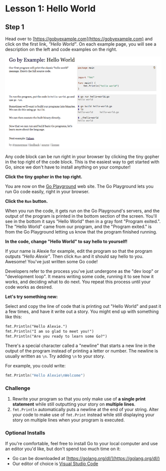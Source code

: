# Lesson 1: Hello World

## Step 1

Head over to [https://gobyexample.com](https://gobyexample.com) and click on the first link, _"_Hello World_"_.  On each example page, you will see a description on the left and code examples on the right.

![](/assets/gbe-hello-world.png)

Any code block can be run right in your browser by clicking the tiny gopher in the top right of the code block. This is the easiest way to get started with Go, since we don't have to install anything on your computer!

**Click the tiny gopher in the top right.**

You are now on the [Go Playground](https://play.golang.org/) web site. The Go Playground lets you run Go code easily, right in your browser.

**Click the `Run` button.**

When you run the code, it gets run on the Go Playground's servers, and the output of the program is printed in the bottom section of the screen. You'll see in the bottom it says "Hello World" then in a gray font "Program exited.". The "Hello World" came from our program, and the "Program exited." is from the Go Playground letting us know that the program finished running.

**In the code, change "Hello World" to say hello to yourself!**

If your name is Alexie for example, edit the program so that the program outputs _"Hello Alexie"_. Then click `Run` and it should say hello to you. Awesome! You've just written some Go code!

Developers refer to the process you've just undergone as the "dev loop" or "development loop". It means writing some code, running it to see how it works, and deciding what to do next. You repeat this process until your code works as desired.

**Let's try something new:**

Select and copy the line of code that is printing out "Hello World" and past it a few times, and have it write out a story. You might end up with something like this:

```
fmt.Println("Hello Alexie.")
fmt.Println("I am so glad to meet you!")
fmt.Println("Are you ready to learn some Go?")
```

There's a special character called a "newline" that starts a new line in the output of the program instead of printing a letter or number. The newline is usually written as `\n`. Try adding `\n` to your story.

For example, you could write:

```Go
fmt.Println("Hello Alexie\nWelcome")
```

### Challenge

1. Rewrite your program so that you only make use of **a single print statement** while still outputting your story on **multiple lines**.
2. `fmt.Println` automatically puts a newline at the end of your string. Alter your code to make use of `fmt.Print` instead while still displaying your story on multiple lines when your program is executed.

### Optional Installs

If you're comfortable, feel free to install Go to your local computer and use an editor you'd like, but don't spend too much time on it:

* Go can be downloaded at [https://golang.org/dl/](https://golang.org/dl/)
* Our editor of choice is [Visual Studio Code](https://code.visualstudio.com/)



